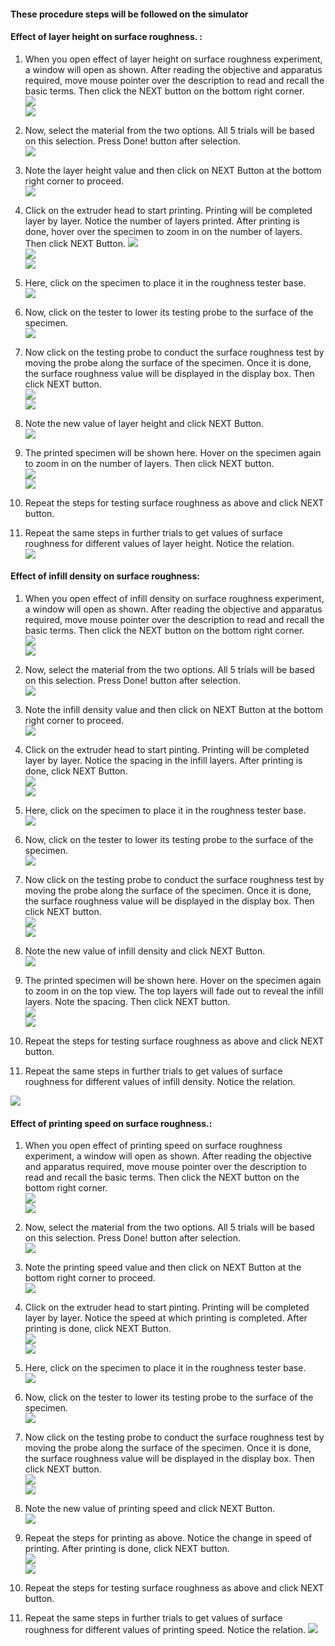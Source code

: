 #### These procedure steps will be followed on the simulator

#### Effect of layer height on surface roughness. :

1. When you open effect of layer height on surface roughness experiment, a window will open as shown. After reading the objective and apparatus required,  move mouse pointer over the description to read and recall the basic terms. Then click the NEXT button on the bottom right corner. <br>
<img src="images/srlh-1.PNG"><br>
<img src="images/srlh-1-1.PNG"><br>

2. Now, select the material from the two options. All 5 trials will be based on this selection. Press Done! button after selection. <br>
<img src="images/srlh-2.png"><br>

3. Note the layer height value and then click on NEXT Button at the bottom right corner to proceed. <br>
<img src="images/srlh-3.PNG"><br>

4. Click on the extruder head to start printing. Printing will be completed layer by layer. Notice the number of layers printed. After printing is done, hover over the specimen to zoom in on the number of layers. Then click NEXT Button.
<img src="images/srlh-4.PNG"><br>
<img src="images/srlh-5.PNG"><br>
<img src="images/srlh-6.PNG"><br>

5. Here, click on the specimen to place it in the roughness tester base. <br>
<img src="images/srlh-7.PNG"><br>

6. Now, click on the tester to lower its testing probe to the surface of the specimen.<br>
<img src="images/srlh-8.PNG"><br>

7. Now click on the testing probe to conduct the surface roughness test by moving the probe along the surface of the specimen. Once it is done, the surface roughness value will be displayed in the display box. Then click NEXT button.<br>
<img src="images/srlh-9.PNG"><br>
<img src="images/srlh-10.PNG"><br>

8. Note the new value of layer height and click NEXT Button. <br>
<img src="images/srlh-11.PNG"><br>

9. The printed specimen will be shown here. Hover on the specimen again to zoom in on the number of layers. Then click NEXT button. <br>
<img src="images/srlh-12.PNG"><br>
<img src="images/srlh-13.PNG"><br>

10. Repeat the steps for testing surface roughness as above and click NEXT button.<br>


11. Repeat the same steps in further trials to get values of surface roughness for different values of layer height. Notice the relation.<br>
<img src="images/srlh-14.PNG"><br>

#### Effect of infill density on surface roughness:

1. When you open effect of infill density on surface roughness experiment, a window will open as shown.  After reading the objective and apparatus required,  move mouse pointer over the description to read and recall the basic terms. Then click the NEXT button on the bottom right corner. <br>
<img src="images/srid-1.PNG"><br>
<img src="images/srid-1-1.PNG"><br>

2. Now, select the material from the two options. All 5 trials will be based on this selection. Press Done! button after selection. <br>
<img src="images/srid-2.png"><br>

3. Note the infill density value and then click on NEXT Button at the bottom right corner to proceed. <br>
<img src="images/srid-3.PNG"><br>

4. Click on the extruder head to start pinting. Printing will be completed layer by layer. Notice the spacing in the infill layers. After printing is done, click NEXT Button.<br>
<img src="images/srid-4.PNG"><br>
<img src="images/srid-5.PNG"><br>

5. Here, click on the specimen to place it in the roughness tester base.<br>
<img src="images/srid-6.PNG"><br>

6. Now, click on the tester to lower its testing probe to the surface of the specimen.<br>
<img src="images/srid-7.PNG"><br>

7. Now click on the testing probe to conduct the surface roughness test by moving the probe along the surface of the specimen. Once it is done, the surface roughness value will be displayed in the display box. Then click NEXT button.<br>
<img src="images/srid-8.PNG"><br>
<img src="images/srid-9.PNG"><br>

8. Note the new value of infill density and click NEXT Button.  <br>
<img src="images/srid-10.PNG"><br>

9. The printed specimen will be shown here. Hover on the specimen again to zoom in on the top view. The top layers will fade out to reveal the infill layers. Note the spacing. Then click NEXT button.<br>
<img src="images/srid-11.PNG"><br>
<img src="images/srid-12.PNG"><br>

10.  Repeat the steps for testing surface roughness as above and click NEXT button.<br>


11. Repeat the same steps in further trials to get values of surface roughness for different values of infill density. Notice the relation.
<img src="images/srid-14.PNG">

#### Effect of printing speed on surface roughness.:

1. When you open effect of printing speed on surface roughness experiment, a window will open as shown. After reading the objective and apparatus required,  move mouse pointer over the description to read and recall the basic terms. Then click the NEXT button on the bottom right corner. <br>
<img src="images/srps-1.PNG"><br>
<img src="images/srps-1-1.PNG"><br>

2. Now, select the material from the two options. All 5 trials will be based on this selection. Press Done! button after selection. <br>
<img src="images/srps-2.png"><br>

3. Note the printing speed value and then click on NEXT Button at the bottom right corner to proceed.<br>
<img src="images/srps-3.PNG"><br>

4. Click on the extruder head to start pinting. Printing will be completed layer by layer. Notice the speed at which printing is completed. After printing is done, click NEXT Button. <br>
<img src="images/srps-4.PNG"><br>
<img src="images/srps-5.PNG"><br>

5. Here, click on the specimen to place it in the roughness tester base.<br>
<img src="images/srps-6.PNG"><br>

6. Now, click on the tester to lower its testing probe to the surface of the specimen.<br>
<img src="images/srps-7.PNG"><br>

7. Now click on the testing probe to conduct the surface roughness test by moving the probe along the surface of the specimen. Once it is done, the surface roughness value will be displayed in the display box. Then click NEXT button. <br>
<img src="images/srps-8.PNG"><br>
<img src="images/srps-9.PNG"><br>

8. Note the new value of printing speed and click NEXT Button.<br>
<img src="images/srps-10.PNG"><br>

9. Repeat the steps for printing as above. Notice the change in speed of printing. After printing is done, click NEXT button.<br>
<img src="images/srps-11.PNG"><br>
<img src="images/srps-12.PNG"><br>

10. Repeat the steps for testing surface roughness as above and click NEXT button.<br>


11. Repeat the same steps in further trials to get values of surface roughness for different values of printing speed. Notice the relation.
<img src="images/srps-13.PNG"><br>
